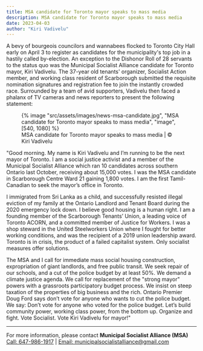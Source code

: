 ```yaml
---
title: MSA candidate for Toronto mayor speaks to mass media
description: MSA candidate for Toronto mayor speaks to mass media
date: 2023-04-03
author: "Kiri Vadivelu"
---
```


A bevy of bourgeois councilors and wannabees flocked to Toronto City Hall early on April 3 to register as candidates for the municipality's top job in a hastily called by-election. An exception to the Dishonor Roll of 28 servants to the status quo was the Municipal Socialist Alliance candidate for Toronto mayor, Kiri Vadivelu. The 37-year old tenants' organizer, Socialist Action member, and working class resident of Scarborough submitted the requisite nomination signatures and registration fee to join the instantly crowded race. Surrounded by a team of avid supporters, Vadivelu then faced a phalanx of TV cameras and news reporters to present the following statement:

<!-- excerpt -->

<figure>
{% image "src/assets/images/news-msa-candidate.jpg", "MSA candidate for Toronto mayor speaks to mass media", "image", [540, 1080] %}
<figcaption>MSA candidate for Toronto mayor speaks to mass media | © Kiri Vadivelu</figcaption>
</figure>

"Good morning. My name is Kiri Vadivelu and I’m running to be the next mayor of Toronto. I am a social justice activist and a member of the Municipal Socialist Alliance which ran 10 candidates across southern Ontario last October, receiving about 15,000 votes. I was the MSA candidate in Scarborough Centre Ward 21 gaining 1,800 votes. I am the first Tamil-Canadian to seek the mayor’s office in Toronto.

I immigrated from Sri Lanka as a child, and successfully resisted illegal eviction of my family at the Ontario Landlord and Tenant Board during the 2020 emergency lock down. I believe good housing is a human right. I am a founding member of the Scarborough Tenants’ Union, a leading voice of Toronto ACORN, and a committed member of Justice for Workers. I was a shop steward in the United Steelworkers Union where I fought for better working conditions, and was the recipient of a 2019 union leadership award. Toronto is in crisis, the product of a failed capitalist system. Only socialist measures offer solutions.

The MSA and I call for immediate mass social housing construction, expropriation of giant landlords, and free public transit. We seek repair of our schools, and a cut of the police budget by at least 50%. We demand a climate justice agenda. We call for replacement of the "strong mayor" powers with a grassroots participatory budget process. We insist on steep taxation of the properties of big business and the rich. Ontario Premier Doug Ford says don’t vote for anyone who wants to cut the police budget. We say: Don’t vote for anyone who voted for the police budget. Let’s build community power, working class power, from the bottom up. Organize and fight. Vote Socialist. Vote Kiri Vadivelu for mayor!"

---

<p class="right"> For more information, please contact <strong>Municipal Socialist Alliance (MSA)</strong>
<br />
<a href="tel:647-986-1917">Call: 647-986-1917</a> |
<a href="mailto: municipalsocialistalliance@gmail.com">Email: municipalsocialistalliance@gmail.com</a>
</p>

